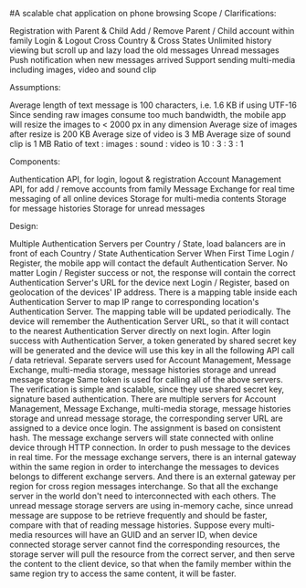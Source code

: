 #A scalable chat application on phone browsing
Scope / Clarifications:

Registration with Parent & Child
Add / Remove Parent / Child account within family
Login & Logout
Cross Country & Cross States
Unlimited history viewing but scroll up and lazy load the old messages
Unread messages
Push notification when new messages arrived
Support sending multi-media including images, video and sound clip

Assumptions:

Average length of text message is 100 characters, i.e. 1.6 KB if using UTF-16
Since sending raw images consume too much bandwidth, the mobile app will resize the images to < 2000 px in any dimension
Average size of images after resize is 200 KB
Average size of video is 3 MB
Average size of sound clip is 1 MB
Ratio of text : images : sound : video is 10 : 3 : 3 : 1

Components:

Authentication API, for login, logout & registration
Account Management API, for add / remove accounts from family
Message Exchange for real time messaging of all online devices
Storage for multi-media contents
Storage for message histories
Storage for unread messages

Design:

Multiple Authentication Servers per Country / State, load balancers are in front of each Country / State Authentication Server
When First Time Login / Register, the mobile app will contact the default Authentication Server. No matter Login / Register success or not, the response will contain the correct Authentication Server's URL for the device next Login / Register, based on geolocation of the devices' IP address.
There is a mapping table inside each Authentication Server to map IP range to corresponding location's Authentication Server. The mapping table will be updated periodically.
The device will remember the Authentication Server URL, so that it will contact to the nearest Authentication Server directly on next login.
After login success with Authentication Server, a token generated by shared secret key will be generated and the device will use this key in all the following API call / data retrieval.
Separate servers used for Account Management, Message Exchange, multi-media storage, message histories storage and unread message storage
Same token is used for calling all of the above servers. The verification is simple and scalable, since they use shared secret key, signature based authentication.
There are multiple servers for Account Management, Message Exchange, multi-media storage, message histories storage and unread message storage, the corresponding server URL are assigned to a device once login. The assignment is based on consistent hash.
The message exchange servers will state connected with online device through HTTP connection. In order to push message to the devices in real time.
For the message exchange servers, there is an internal gateway within the same region in order to interchange the messages to devices belongs to different exchange servers.
And there is an external gateway per region for cross region messages interchange. So that all the exchange server in the world don't need to interconnected with each others.
The unread message storage servers are using in-memory cache, since unread message are suppose to be retrieve frequently and should be faster, compare with that of reading message histories.
Suppose every multi-media resources will have an GUID and an server ID, when device connected storage server cannot find the corresponding resources, the storage server will pull the resource from the correct server, and then serve the content to the client device, so that when the family member within the same region try to access the same content, it will be faster.